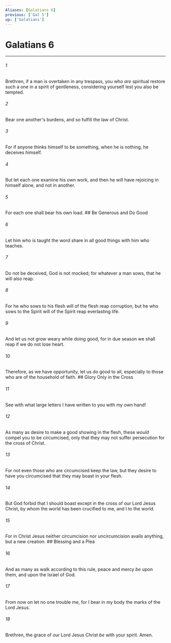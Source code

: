 ```yaml
---
Aliases: [Galatians 6]
previous: ['Gal 5']
up: ['Galatians']
---
```

# Galatians 6

***


###### 1 
Brethren, if a man is overtaken in any trespass, you who _are_ spiritual restore such a one in a spirit of gentleness, considering yourself lest you also be tempted. 

###### 2 
Bear one another's burdens, and so fulfill the law of Christ. 

###### 3 
For if anyone thinks himself to be something, when he is nothing, he deceives himself. 

###### 4 
But let each one examine his own work, and then he will have rejoicing in himself alone, and not in another. 

###### 5 
For each one shall bear his own load. ## Be Generous and Do Good 

###### 6 
Let him who is taught the word share in all good things with him who teaches. 

###### 7 
Do not be deceived, God is not mocked; for whatever a man sows, that he will also reap. 

###### 8 
For he who sows to his flesh will of the flesh reap corruption, but he who sows to the Spirit will of the Spirit reap everlasting life. 

###### 9 
And let us not grow weary while doing good, for in due season we shall reap if we do not lose heart. 

###### 10 
Therefore, as we have opportunity, let us do good to all, especially to those who are of the household of faith. ## Glory Only in the Cross 

###### 11 
See with what large letters I have written to you with my own hand! 

###### 12 
As many as desire to make a good showing in the flesh, these _would_ compel you to be circumcised, only that they may not suffer persecution for the cross of Christ. 

###### 13 
For not even those who are circumcised keep the law, but they desire to have you circumcised that they may boast in your flesh. 

###### 14 
But God forbid that I should boast except in the cross of our Lord Jesus Christ, by whom the world has been crucified to me, and I to the world. 

###### 15 
For in Christ Jesus neither circumcision nor uncircumcision avails anything, but a new creation. ## Blessing and a Plea 

###### 16 
And as many as walk according to this rule, peace and mercy _be_ upon them, and upon the Israel of God. 

###### 17 
From now on let no one trouble me, for I bear in my body the marks of the Lord Jesus. 

###### 18 
Brethren, the grace of our Lord Jesus Christ _be_ with your spirit. Amen.
